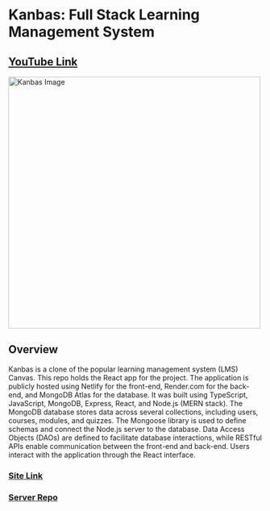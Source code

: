 # Kanbas: Full Stack Learning Management System

## [YouTube Link]()

<img width="500" alt="Kanbas Image" src="https://github.com/markpanaro/Project-Photos/blob/main/Kanbas%20Project%20Photo.png">

## Overview
Kanbas is a clone of the popular learning management system (LMS) Canvas. This repo holds the React app for the project. The application is publicly hosted using Netlify for the front-end, Render.com for the back-end, and MongoDB Atlas for the database. It was built using TypeScript, JavaScript, MongoDB, Express, React, and Node.js (MERN stack). The MongoDB database stores data across several collections, including users, courses, modules, and quizzes. The Mongoose library is used to define schemas and connect the Node.js server to the database. Data Access Objects (DAOs) are defined to facilitate database interactions, while RESTful APIs enable communication between the front-end and back-end. Users interact with the application through the React interface. 

### [Site Link](https://final--glowing-mooncake-33d8b0.netlify.app/#/Kanbas/Account/Signin)
### [Server Repo](https://github.com/markpanaro/Kanbas-Full-Stack-Learning-Management-System-Server)
